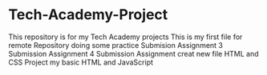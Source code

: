 # Tech-Academy-Project
This repository is for my Tech Academy projects
This is my first file for remote Repository
doing some practice
Submision Assignment
3 Submission Assignment
4 Submission Assignment
creat new file HTML and CSS Project
my basic HTML and JavaScript
